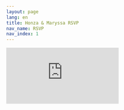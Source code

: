 ```yaml
---
layout: page
lang: en
title: Honza & Maryssa RSVP
nav_name: RSVP
nav_index: 1
---
```

<iframe src="https://docs.google.com/forms/d/e/1FAIpQLScGpo72xzwcnnXp1ChY1HTv7GrKt0gId6Mr9oKbgBs-raRDTA/viewform?embedded=true" class="form" frameborder="0" marginheight="0" marginwidth="0">Loading…</iframe>
